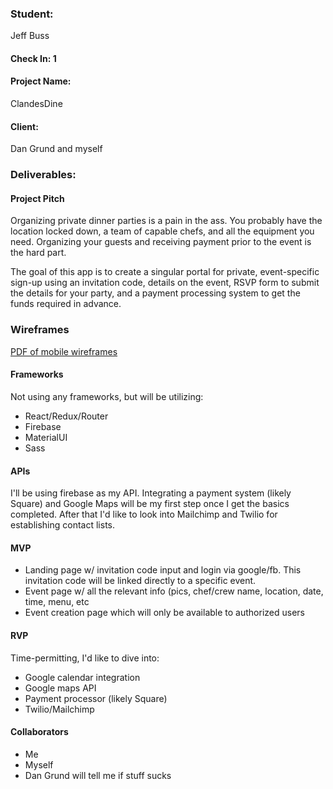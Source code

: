 ### Student: 

Jeff Buss

#### Check In: 1

#### Project Name: 

ClandesDine

#### Client: 

Dan Grund and myself

### Deliverables:

#### Project Pitch
Organizing private dinner parties is a pain in the ass. You probably have the location locked down, a team of capable chefs, and all the equipment you need. Organizing your guests and receiving payment prior to the event is the hard part. 

The goal of this app is to create a singular portal for private, event-specific sign-up using an invitation code, details on the event, RSVP form to submit the details for your party, and a payment processing system to get the funds required in advance.

### Wireframes

[PDF of mobile wireframes](https://drive.google.com/file/d/0B4h0-aPRN587NE5SMXR0Wk5rREE/view?usp=sharing)

#### Frameworks

Not using any frameworks, but will be utilizing:

* React/Redux/Router
* Firebase
* MaterialUI
* Sass

#### APIs

I'll be using firebase as my API. Integrating a payment system (likely Square) and Google Maps will be my first step once I get the basics completed. After that I'd like to look into Mailchimp and Twilio for establishing contact lists.

#### MVP
* Landing page w/ invitation code input and login via google/fb. This invitation code will be linked directly to a specific event.
* Event page w/ all the relevant info (pics, chef/crew name, location, date, time, menu, etc
* Event creation page which will only be available to authorized users

#### RVP

Time-permitting, I'd like to dive into:

* Google calendar integration
* Google maps API
* Payment processor (likely Square)
* Twilio/Mailchimp

#### Collaborators
* Me
* Myself
* Dan Grund will tell me if stuff sucks
